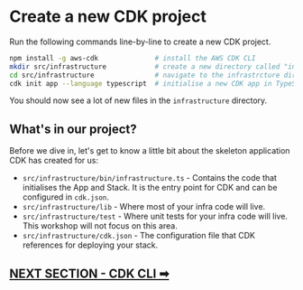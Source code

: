 # Create a new CDK project

Run the following commands line-by-line to create a new CDK project.

```sh
npm install -g aws-cdk              # install the AWS CDK CLI
mkdir src/infrastructure            # create a new directory called "infrastructure" under "src"
cd src/infrastructure               # navigate to the infrastrcture directory
cdk init app --language typescript  # initialise a new CDK app in TypeScript
```

You should now see a lot of new files in the `infrastructure` directory.

## What's in our project?

Before we dive in, let's get to know a little bit about the skeleton application CDK has created for us:

- `src/infrastructure/bin/infrastructure.ts` - Contains the code that initialises the App and Stack. It is the entry point for CDK and can be configured in `cdk.json`.
- `src/infrastructure/lib` - Where most of your infra code will live.
- `src/infrastructure/test` - Where unit tests for your infra code will live. This workshop will not focus on this area.
- `src/infrastructure/cdk.json` - The configuration file that CDK references for deploying your stack.

## [NEXT SECTION - CDK CLI ➡](03-cdk-cli.md)
